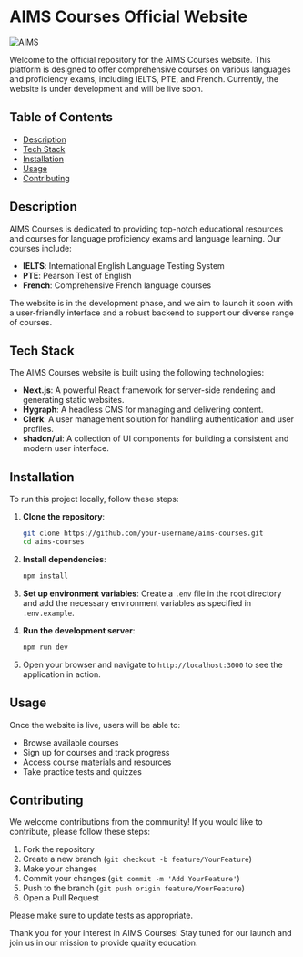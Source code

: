 # AIMS Courses Official Website

![AIMS](https://github.com/user-attachments/assets/4d73e860-9902-4b70-b79b-ec95f38795af)

Welcome to the official repository for the AIMS Courses website. This platform is designed to offer comprehensive courses on various languages and proficiency exams, including IELTS, PTE, and French. Currently, the website is under development and will be live soon.

## Table of Contents

- [Description](#description)
- [Tech Stack](#tech-stack)
- [Installation](#installation)
- [Usage](#usage)
- [Contributing](#contributing)

## Description

AIMS Courses is dedicated to providing top-notch educational resources and courses for language proficiency exams and language learning. Our courses include:

- **IELTS**: International English Language Testing System
- **PTE**: Pearson Test of English
- **French**: Comprehensive French language courses

The website is in the development phase, and we aim to launch it soon with a user-friendly interface and a robust backend to support our diverse range of courses.

## Tech Stack

The AIMS Courses website is built using the following technologies:

- **Next.js**: A powerful React framework for server-side rendering and generating static websites.
- **Hygraph**: A headless CMS for managing and delivering content.
- **Clerk**: A user management solution for handling authentication and user profiles.
- **shadcn/ui**: A collection of UI components for building a consistent and modern user interface.

## Installation

To run this project locally, follow these steps:

1. **Clone the repository**:
    ```bash
    git clone https://github.com/your-username/aims-courses.git
    cd aims-courses
    ```

2. **Install dependencies**:
    ```bash
    npm install
    ```

3. **Set up environment variables**:
    Create a `.env` file in the root directory and add the necessary environment variables as specified in `.env.example`.

4. **Run the development server**:
    ```bash
    npm run dev
    ```

5. Open your browser and navigate to `http://localhost:3000` to see the application in action.

## Usage

Once the website is live, users will be able to:

- Browse available courses
- Sign up for courses and track progress
- Access course materials and resources
- Take practice tests and quizzes

## Contributing

We welcome contributions from the community! If you would like to contribute, please follow these steps:

1. Fork the repository
2. Create a new branch (`git checkout -b feature/YourFeature`)
3. Make your changes
4. Commit your changes (`git commit -m 'Add YourFeature'`)
5. Push to the branch (`git push origin feature/YourFeature`)
6. Open a Pull Request

Please make sure to update tests as appropriate.

Thank you for your interest in AIMS Courses! Stay tuned for our launch and join us in our mission to provide quality education.


